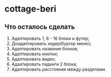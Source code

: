 # cottage-beri

## Что осталось сделать
1. Адаптировать 1, 6 - 16 блоки и футер;
2. Доадаптировать хедер(бургер меню);
3. Адаптировать названия блоков;
4. Адаптировать кнопки;
5. Адаптировать видео;
6. Адаатировать падинги 2 блока;
7. Адаптировать расстояния между разделами.
